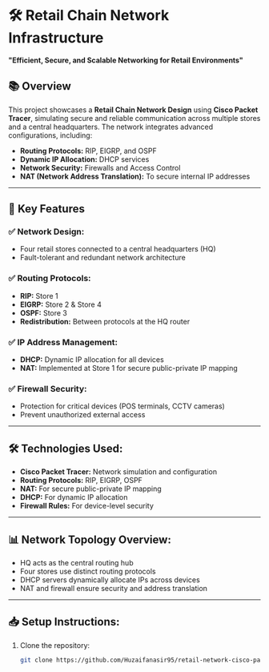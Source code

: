 # 🛠️ Retail Chain Network Infrastructure

**"Efficient, Secure, and Scalable Networking for Retail Environments"**

## 📚 Overview  
This project showcases a **Retail Chain Network Design** using **Cisco Packet Tracer**, simulating secure and reliable communication across multiple stores and a central headquarters. The network integrates advanced configurations, including:  
- **Routing Protocols:** RIP, EIGRP, and OSPF  
- **Dynamic IP Allocation:** DHCP services  
- **Network Security:** Firewalls and Access Control  
- **NAT (Network Address Translation):** To secure internal IP addresses  

---

## 🚀 Key Features  

### ✅ **Network Design:**  
- Four retail stores connected to a central headquarters (HQ)  
- Fault-tolerant and redundant network architecture  

### ✅ **Routing Protocols:**  
- **RIP:** Store 1  
- **EIGRP:** Store 2 & Store 4  
- **OSPF:** Store 3  
- **Redistribution:** Between protocols at the HQ router  

### ✅ **IP Address Management:**  
- **DHCP:** Dynamic IP allocation for all devices  
- **NAT:** Implemented at Store 1 for secure public-private IP mapping  

### ✅ **Firewall Security:**  
- Protection for critical devices (POS terminals, CCTV cameras)  
- Prevent unauthorized external access  

---

## 🛠️ **Technologies Used:**  
- **Cisco Packet Tracer:** Network simulation and configuration  
- **Routing Protocols:** RIP, EIGRP, OSPF  
- **NAT:** For secure public-private IP mapping  
- **DHCP:** For dynamic IP allocation  
- **Firewall Rules:** For device-level security  

---

## 📊 **Network Topology Overview:**  
- HQ acts as the central routing hub  
- Four stores use distinct routing protocols  
- DHCP servers dynamically allocate IPs across devices  
- NAT and firewall ensure security and address translation  

---


## 📥 **Setup Instructions:**  
1. Clone the repository:  
   ```bash
   git clone https://github.com/Huzaifanasir95/retail-network-cisco-packet-tracer.git
